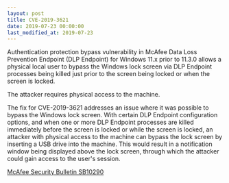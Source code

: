 ```yaml
---
layout: post
title: CVE-2019-3621
date: 2019-07-23 00:00:00
last_modified_at: 2019-07-23
---
```


Authentication protection bypass vulnerability in McAfee Data Loss Prevention Endpoint (DLP Endpoint) for Windows 11.x prior to 11.3.0 allows a physical local user to bypass the Windows lock screen via DLP Endpoint processes being killed just prior to the screen being locked or when the screen is locked. 

The attacker requires physical access to the machine.

The fix for CVE-2019-3621 addresses an issue where it was possible to bypass the Windows lock screen. With certain DLP Endpoint configuration options, and when one or more DLP Endpoint processes are killed immediately before the screen is locked or while the screen is locked, an attacker with physical access to the machine can bypass the lock screen by inserting a USB drive into the machine. This would result in a notification window being displayed above the lock screen, through which the attacker could gain access to the user's session.

[McAfee Security Bulletin SB10290](https://kc.mcafee.com/corporate/index?page=content&id=SB10290)